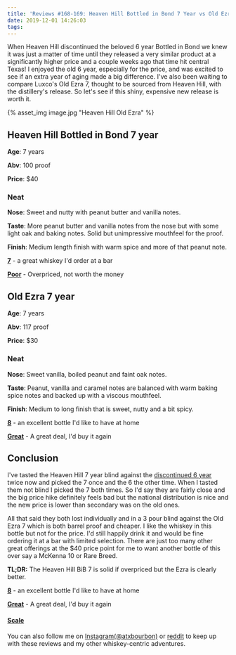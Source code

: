 ```yaml
---
title: 'Reviews #168-169: Heaven Hill Bottled in Bond 7 Year vs Old Ezra 7 Year'
date: 2019-12-01 14:26:03
tags:
---
```

When Heaven Hill discontinued the beloved 6 year Bottled in Bond we knew it was just a matter of time until they released a very similar product at a significantly higher price and a couple weeks ago that time hit central Texas! I enjoyed the old 6 year, especially for the price, and was excited to see if an extra year of aging made a big difference. I've also been waiting to compare Luxco's Old Ezra 7, thought to be sourced from Heaven Hill, with the distillery's release. So let's see if this shiny, expensive new release is worth it.

{% asset_img image.jpg "Heaven Hill Old Ezra" %}

## Heaven Hill Bottled in Bond 7 year
**Age**: 7 years

**Abv**: 100 proof

**Price**: $40

### Neat
**Nose**: Sweet and nutty with peanut butter and vanilla notes. 

**Taste**: More peanut butter and vanilla notes from the nose but with some light oak and baking notes. Solid but unimpressive mouthfeel for the proof.

**Finish**: Medium length finish with warm spice and more of that peanut note.

[**7**](https://atxbourbon.com/tags/7/) - a great whiskey I'd order at a bar

[**Poor**](https://atxbourbon.com/tags/poor-value/) - Overpriced, not worth the money

## Old Ezra 7 year
**Age**: 7 years

**Abv**: 117 proof

**Price**: $30

### Neat
**Nose**: Sweet vanilla, boiled peanut and faint oak notes.

**Taste**: Peanut, vanilla and caramel notes are balanced with warm baking spice notes and backed up with a viscous mouthfeel.

**Finish**: Medium to long finish that is sweet, nutty and a bit spicy.

[**8**](https://atxbourbon.com/tags/8/) - an excellent bottle I'd like to have at home

[**Great**](https://atxbourbon.com/tags/great-value/) - A great deal, I'd buy it again


## Conclusion

I've tasted the Heaven Hill 7 year blind against the [discontinued 6 year](https://atxbourbon.com/2019/06/28/Review-121-Heaven-Hill-6-Year-BiB/) twice now and picked the 7 once and the 6 the other time. When I tasted them not blind I picked the 7 both times. So I'd say they are fairly close and the big price hike definitely feels bad but the national distribution is nice and the new price is lower than secondary was on the old ones. 

All that said they both lost individually and in a 3 pour blind against the Old Ezra 7 which is both barrel proof and cheaper. I like the whiskey in this bottle but not for the price. I'd still happily drink it and would be fine ordering it at a bar with limited selection. There are just too many other great offerings at the $40 price point for me to want another bottle of this over say a McKenna 10 or Rare Breed.


**TL;DR:** The Heaven Hill BiB 7 is solid if overpriced but the Ezra is clearly better.


[**8**](https://atxbourbon.com/tags/8/) - an excellent bottle I'd like to have at home

[**Great**](https://atxbourbon.com/tags/great-value/) - A great deal, I'd buy it again


#### [Scale](http://atxbourbon.com/Scale/)

You can also follow me on [Instagram(@atxbourbon)](https://www.instagram.com/atxbourbon/) or [reddit](https://www.reddit.com/r/atxbourbon/) to keep up with these reviews and my other whiskey-centric adventures.
